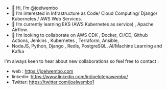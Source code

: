 - 👋 Hi, I’m @joelwembo
- 👀 I’m interested in Infrastructure as Code/ Cloud Computing/ Django/ Kubernetes / AWS Web Services.
- 🌱 I’m currently learning EKS (AWS Kubernetes as service) , Apache Airflow.
- 💞️ I’m looking to collaborate on AWS CDK , Docker, CI/CD, Github Actions, Jenkins , Kubernetes , Terraform, Ansible,
-  NodeJS, Python, Django , Redis, PostgreSQL, AI/Machine Learning and Kafka

<!---
joelwembo/joelwembo I'm Joel Wembo Cloud platform solutions architect consultant. I specialize in building applications for financial,
IT, and Security Software as services solutions using AWS, Kubernetes, Docker, Python, Django, Terraform, SQL, Jenkins and NodeJS. 
I have achieved works in mobile apps, API Integration, ETL pipelines, CI/CD and cloud solutions architectures.
--->
I'm always keen to hear about new collaborations so feel free to contact :
- web : https://joelwembo.com
- linkedin:   https://www.linkedin.com/in/joelotepawembo/
- Twitter:    https://twitter.com/joelwembo1
